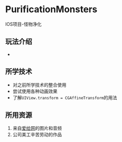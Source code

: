 # PurificationMonsters
IOS项目-怪物净化
## 玩法介绍
- 
## 所学技术
- 对之前所学技术的整合使用
- 尝试使用各种动画效果
- 了解`UIView.transform = CGAffineTransform`的用法

## 所用资源
1. 来自[爱给网](http://www.aigei.com/)的图片和音频
2. 公司美工辛苦劳动的作品
